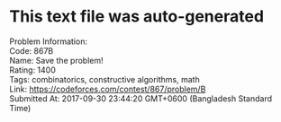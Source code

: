 # This text file was auto-generated  
  
Problem Information:  
Code: 867B  
Name: Save the problem!  
Rating: 1400  
Tags: combinatorics, constructive algorithms, math  
Link: https://codeforces.com/contest/867/problem/B  
Submitted At: 2017-09-30 23:44:20 GMT+0600 (Bangladesh Standard Time)  
